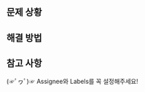 ## 문제 상황

<!-- 내용을 입력하세요 -->

## 해결 방법

<!-- 내용을 입력하세요 -->

## 참고 사항

<!-- 스크린샷, 코드 등을 넣어주세요 -->


(☞ﾟヮﾟ)☞ Assignee와 Labels를 꼭 설정해주세요!